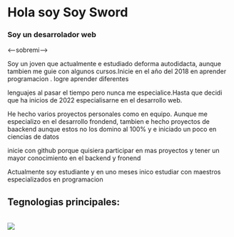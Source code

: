<h1>Hola soy Soy Sword</h1>
<div>
<h3>Soy un desarrolador web </h3>
  <--sobremi-->
<p>Soy un joven que actualmente e estudiado deforma autodidacta, aunque tambien me guie con algunos cursos.Inicie en el año del 2018 en aprender programacion . logre aprender diferentes</p>
<p> lenguajes al pasar el tiempo pero nunca me especialice.Hasta que decidi que ha inicios de 2022 especialisarne en el desarrollo web.</p>
<p>He hecho varios proyectos personales como en equipo. Aunque me especializo en el desarrollo frondend, tambien e hecho proyectos de baackend aunque estos no los domino al 100% y e iniciado un poco en ciencias de datos</p>
<p>inicie con github porque quisiera participar en mas proyectos y tener un mayor conocimiento en el backend y fronend</p>
  <p>Actualmente soy estudiante y en uno meses inico estudiar con maestros especializados en programacion </p>
</div>
<div>
  <h2>Tegnologias principales:</h2>
  <br>
<a href="https://skillicons.dev">
  <img src="https://skillicons.dev/icons?i=js,react,angular,vue,html,css,git,vscode")>
</a>
</div>
